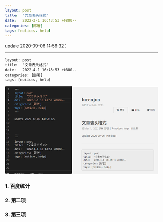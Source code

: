 ```yaml
---
layout: post
title:  "文章表头格式"
date:   2022-3-1 16:43:53 +0800--
categories: [部署]
tags: [notices, help]  
---
```


update 2020-09-06 14:56:32：



---
```
layout: post
title:  "文章表头格式"
date:   2022-4-1 16:43:53 +0800--
categories: [部署]
tags: [notices, help] 
```
![对照图片](/assets/imgs/md-editor.png)

### 1. 百度统计
### 2. 第二项
### 3. 第三项
